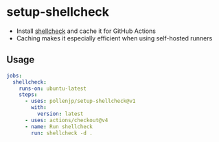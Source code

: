 # setup-shellcheck

- Install [shellcheck](https://github.com/koalaman/shellcheck) and cache it for
  GitHub Actions
- Caching makes it especially efficient when using self-hosted runners

## Usage

```yaml
jobs:
  shellcheck:
    runs-on: ubuntu-latest
    steps:
      - uses: pollenjp/setup-shellcheck@v1
        with:
          version: latest
      - uses: actions/checkout@v4
      - name: Run shellcheck
        run: shellcheck -d .
```
